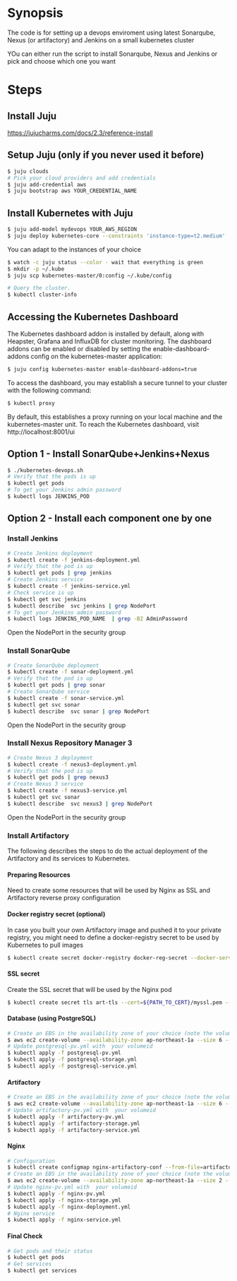 # Synopsis

The code is for setting up a devops enviroment using latest Sonarqube, Nexus (or artifactory) and Jenkins on a small kubernetes cluster

YOu can either run the script to install Sonarqube, Nexus and Jenkins or pick and choose which one you want

# Steps

## Install Juju

https://jujucharms.com/docs/2.3/reference-install

## Setup Juju (only if you never used it before)
```bash
$ juju clouds
# Pick your cloud providers and add credentials
$ juju add-credential aws
$ juju bootstrap aws YOUR_CREDENTIAL_NAME
```

## Install Kubernetes with Juju
```bash
$ juju add-model mydevops YOUR_AWS_REGION
$ juju deploy kubernetes-core --constraints 'instance-type=t2.medium'
```
You can adapt to the instances of your choice
```bash
$ watch -c juju status --color - wait that everything is green
$ mkdir -p ~/.kube
$ juju scp kubernetes-master/0:config ~/.kube/config

# Query the cluster.
$ kubectl cluster-info
```
## Accessing the Kubernetes Dashboard

The Kubernetes dashboard addon is installed by default, along with Heapster,
Grafana and InfluxDB for cluster monitoring. The dashboard addons can be
enabled or disabled by setting the enable-dashboard-addons config on the
kubernetes-master application:

```bash
$ juju config kubernetes-master enable-dashboard-addons=true
```
To access the dashboard, you may establish a secure tunnel to your cluster with
the following command:

```bash
$ kubectl proxy
```
By default, this establishes a proxy running on your local machine and the
kubernetes-master unit. To reach the Kubernetes dashboard, visit
http://localhost:8001/ui

## Option 1 - Install SonarQube+Jenkins+Nexus
```bash
$ ./kubernetes-devops.sh
# Verify that the pods is up
$ kubectl get pods
# To get your Jenkins admin password
$ kubectl logs JENKINS_POD
```
## Option 2 - Install each component one by one
### Install Jenkins
```bash
# Create Jenkins deployment
$ kubectl create -f jenkins-deployment.yml
# Verify that the pod is up
$ kubectl get pods | grep jenkins
# Create Jenkins service
$ kubectl create -f jenkins-service.yml
# Check service is up
$ kubectl get svc jenkins
$ kubectl describe  svc jenkins | grep NodePort
# To get your Jenkins admin password
$ kubectl logs JENKINS_POD_NAME  | grep -B2 AdminPassword
```
Open the NodePort in the security group 
### Install SonarQube
```bash
# Create SonarQube deployment
$ kubectl create -f sonar-deployment.yml
# Verify that the pod is up
$ kubectl get pods | grep sonar
# Create SonarQube service
$ kubectl create -f sonar-service.yml
$ kubectl get svc sonar
$ kubectl describe  svc sonar | grep NodePort
```
Open the NodePort in the security group

### Install Nexus Repository Manager 3
```bash
# Create Nexus 3 deployment
$ kubectl create -f nexus3-deployment.yml
# Verify that the pod is up
$ kubectl get pods | grep nexus3
# Create Nexus 3 service
$ kubectl create -f nexus3-service.yml
$ kubectl get svc sonar
$ kubectl describe  svc nexus3 | grep NodePort
```
Open the NodePort in the security group

### Install Artifactory
The following describes the steps to do the actual deployment of the Artifactory and its services to Kubernetes.

#### Preparing Resources
Need to create some resources that will be used by Nginx as SSL and Artifactory reverse proxy configuration

#### Docker registry secret (optional)
In case you built your own Artifactory image and pushed it to your private registry, you might need to define a docker-registry secret to be used by Kubernetes to pull images
```bash
$ kubectl create secret docker-registry docker-reg-secret --docker-server=${YOUR_DOCKER_REGISTRY} --docker-username=${USER} --docker-password=${PASSWORD} --docker-email=you@domain.com
```
#### SSL secret
Create the SSL secret that will be used by the Nginx pod  
```bash
$ kubectl create secret tls art-tls --cert=${PATH_TO_CERT}/myssl.pem --key=${PATH_TO_CERT}/myssl.key
```
#### Database (using PostgreSQL)
```bash
# Create an EBS in the availability zone of your choice (note the volumeid)
$ aws ec2 create-volume --availability-zone ap-northeast-1a --size 6 --volume-type gp2
# Update postgresql-pv.yml with  your volumeid
$ kubectl apply -f postgresql-pv.yml
$ kubectl apply -f postgresql-storage.yml
$ kubectl apply -f postgresql-service.yml
```
#### Artifactory
```bash
# Create an EBS in the availability zone of your choice (note the volumeid)
$ aws ec2 create-volume --availability-zone ap-northeast-1a --size 6 --volume-type gp2
# Update artifactory-pv.yml with  your volumeid
$ kubectl apply -f artifactory-pv.yml
$ kubectl apply -f artifactory-storage.yml
$ kubectl apply -f artifactory-service.yml
```
#### Nginx
```bash
# Configuration
$ kubectl create configmap nginx-artifactory-conf --from-file=artifactory.conf
# Create an EBS in the availability zone of your choice (note the volumeid)
$ aws ec2 create-volume --availability-zone ap-northeast-1a --size 2 --volume-type gp2
# Update nginx-pv.yml with  your volumeid
$ kubectl apply -f nginx-pv.yml
$ kubectl apply -f nginx-storage.yml
$ kubectl apply -f nginx-deployment.yml
# Nginx service
$ kubectl apply -f nginx-service.yml
```

#### Final Check
```bash
# Get pods and their status
$ kubectl get pods
# Get services
$ kubectl get services
```

